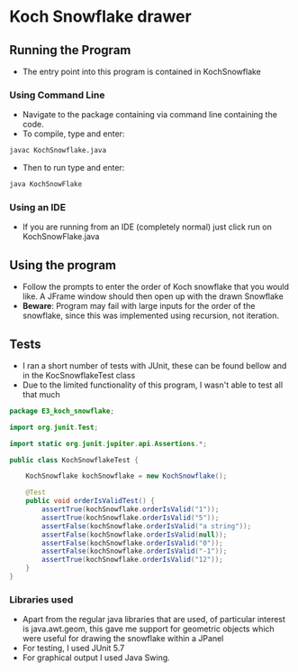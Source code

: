 # Koch Snowflake drawer

## Running the Program
- The entry point into this program is contained in KochSnowflake

### Using Command Line
- Navigate to the package containing via command line containing the code.
- To compile, type and enter:
```bash
javac KochSnowflake.java
```
- Then to run type and enter:
```bash
java KochSnowFlake
```

### Using an IDE
- If you are running from an IDE (completely normal) just click run on KochSnowFlake.java

## Using the program
- Follow the prompts to enter the order of Koch snowflake that you would like. A JFrame
window should then open up with the drawn Snowflake
- **Beware**: Program may fail with large inputs for the order of the snowflake, since this was
implemented using recursion, not iteration.

## Tests
- I ran a short number of tests with JUnit, these can be found bellow and in the KocSnowflakeTest class
- Due to the limited functionality of this program, I wasn't able to test all that much
```java
package E3_koch_snowflake;

import org.junit.Test;

import static org.junit.jupiter.api.Assertions.*;

public class KochSnowflakeTest {

    KochSnowflake kochSnowflake = new KochSnowflake();

    @Test
    public void orderIsValidTest() {
        assertTrue(kochSnowflake.orderIsValid("1"));
        assertTrue(kochSnowflake.orderIsValid("5"));
        assertFalse(kochSnowflake.orderIsValid("a string"));
        assertFalse(kochSnowflake.orderIsValid(null));
        assertFalse(kochSnowflake.orderIsValid("0"));
        assertFalse(kochSnowflake.orderIsValid("-1"));
        assertTrue(kochSnowflake.orderIsValid("12"));
    }
}
```

### Libraries used
- Apart from the regular java libraries that are used, of particular interest is java.awt.geom, this gave me support for geometric objects which were
useful for drawing the snowflake within a JPanel
- For testing, I used JUnit 5.7
- For graphical output I used Java Swing.